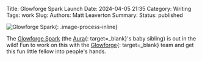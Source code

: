 Title: Glowforge Spark Launch
Date: 2024-04-05 21:35
Category: Writing
Tags: work
Slug:
Authors: Matt Leaverton
Summary:
Status: published

![Glowforge Spark](/images/glowforge-spark.png){: .image-process-inline}

The [Glowforge Spark](https://glowforge.com/b/craft) (the [Aura]({filename}work-aura-launch.md){: target=_blank}'s baby sibling) is out in the wild! Fun to work on this with the  [Glowforge]({filename}career-update-glowforge.md){: target=_blank} team and get this fun little fellow
into people's hands.